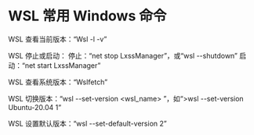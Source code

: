 # WSL 常用 Windows 命令




WSL 查看当前版本：“Wsl -l -v”

WSL 停止或启动：
停止：“net stop LxssManager”，或“wsl --shutdown”
启动：“net start LxssManager”


WSL 查看系统版本：“Wslfetch”

WSL 切换版本：“wsl --set-version <wsl_name> <version>”，如“>wsl --set-version Ubuntu-20.04 1”

WSL 设置默认版本：“wsl --set-default-version 2”


